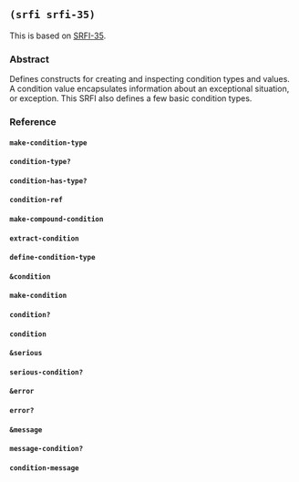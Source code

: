 
## `(srfi srfi-35)`

This is based on [SRFI-35](https://srfi.schemers.org/srfi-35/).

### Abstract

Defines constructs for creating and inspecting condition types and
values. A condition value encapsulates information about an
exceptional situation, or exception. This SRFI also defines a few
basic condition types.

### Reference

#### `make-condition-type`
#### `condition-type?`
#### `condition-has-type?`
#### `condition-ref`
#### `make-compound-condition`
#### `extract-condition`
#### `define-condition-type`
#### `&condition`
#### `make-condition`
#### `condition?`
#### `condition`
#### `&serious`
#### `serious-condition?`
#### `&error`
#### `error?`
#### `&message`
#### `message-condition?`
#### `condition-message`
